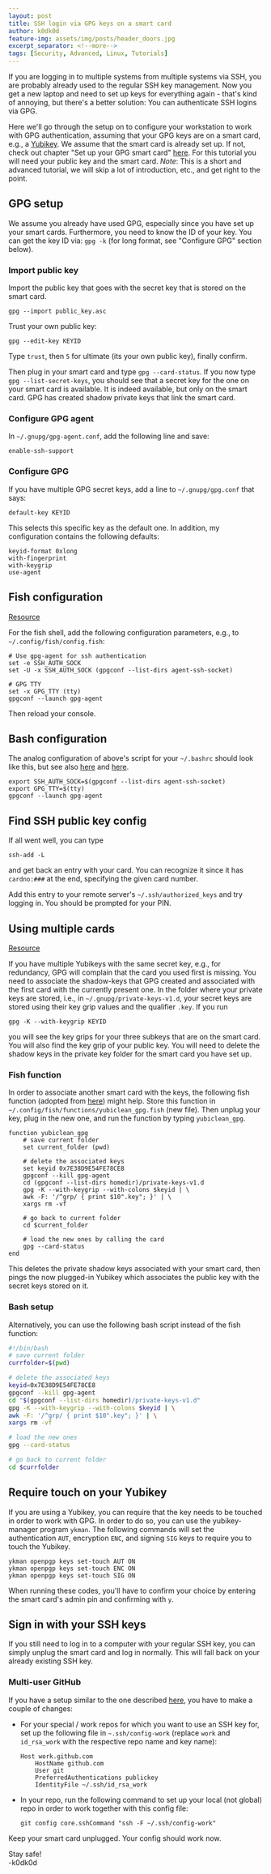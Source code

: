```yaml
---
layout: post
title: SSH login via GPG keys on a smart card
author: k0dk0d
feature-img: assets/img/posts/header_doors.jpg
excerpt_separator: <!--more-->
tags: [Security, Advanced, Linux, Tutorials]
---
```



If you are logging in to multiple systems from multiple systems via SSH, you are probably already used to the regular SSH key management. Now you get a new laptop and need to set up keys for everything again - that's kind of annoying, but there's a better solution: You can authenticate SSH logins via GPG. 

<!--more-->

Here we'll go through the setup on to configure your workstation to work with GPG authentication, assuming that your GPG keys are on a smart card, e.g., a [Yubikey](https://yubico.com). We assume that the smart card is already set up. If not, check out chapter "Set up your GPG smart card" [here](/2020/06/07/LUKS-setup.html#set-up-your-gpg-smart-card). For this tutorial you will need your public key and the smart card. *Note*: This is a short and advanced tutorial, we will skip a lot of introduction, etc., and get right to the point.

## GPG setup

We assume you already have used GPG, especially since you have set up your smart cards. Furthermore, you need to know the ID of your key. You can get the key ID via: `gpg -k` (for long format, see "Configure GPG" section below).

### Import public key

Import the public key that goes with the secret key that is stored on the smart card.

```
gpg --import public_key.asc
```

Trust your own public key:

```
gpg --edit-key KEYID
```

Type `trust`, then `5` for ultimate (its your own public key), finally confirm. 

Then plug in your smart card and type `gpg --card-status`. If you now type `gpg --list-secret-keys`, you should see that a secret key for the one on your smart card is available. It is indeed available, but only on the smart card. GPG has created shadow private keys that link the smart card.

### Configure GPG agent

In `~/.gnupg/gpg-agent.conf`, add the following line and save: 

```
enable-ssh-support
```

### Configure GPG

If you have multiple GPG secret keys, add a line to `~/.gnupg/gpg.conf` that says:

```
default-key KEYID
```

This selects this specific key as the default one. In addition, my configuration contains the following defaults:

```
keyid-format 0xlong
with-fingerprint
with-keygrip
use-agent
```


## Fish configuration

[Resource](https://www.foxk.it/blog/gpg-ssh-agent-fish/)

For the fish shell, add the following configuration parameters,  e.g., to `~/.config/fish/config.fish`:

```shell
# Use gpg-agent for ssh authentication
set -e SSH_AUTH_SOCK
set -U -x SSH_AUTH_SOCK (gpgconf --list-dirs agent-ssh-socket)

# GPG TTY
set -x GPG_TTY (tty)
gpgconf --launch gpg-agent
```

Then reload your console.

## Bash configuration

The analog configuration of above's script for your `~/.bashrc` should look like this, but see also [here](https://opensource.com/article/19/4/gpg-subkeys-ssh) and [here](https://linux.die.net/man/1/gpg-agent).

```shell
export SSH_AUTH_SOCK=$(gpgconf --list-dirs agent-ssh-socket)
export GPG_TTY=$(tty)
gpgconf --launch gpg-agent
```

## Find SSH public key config

If all went well, you can type 

```
ssh-add -L
```

and get back an entry with your card.  You can recognize it since it has `cardno:###` at the end, specifying the given card number. 

Add this entry to your remote server's `~/.ssh/authorized_keys` and try logging in. You should be prompted for your PIN.

## Using multiple cards

[Resource](https://github.com/drduh/YubiKey-Guide/issues/19#issuecomment-419622290)

If you have multiple Yubikeys with the same secret key, e.g., for redundancy, GPG will complain that the card you used first is missing.  You need to associate the shadow-keys that GPG created and associated with the first card with the currently present one. In the folder where your private keys are stored, i.e., in `~/.gnupg/private-keys-v1.d`, your secret keys are stored using their key grip values and the qualifier `.key`. If you run

```
gpg -K --with-keygrip KEYID
```

you will see the key grips for your three subkeys that are on the smart card. You will also find the key grip of your public key. You will need to delete the shadow keys in the private key folder for the smart card you have set up.

### Fish function

In order to associate another smart card with the keys, the following fish function (adopted from [here](https://github.com/drduh/YubiKey-Guide/issues/19#issuecomment-434844635)) might help.  Store this function in `~/.config/fish/functions/yubiclean_gpg.fish` (new file). Then unplug your key, plug in the new one, and run the function by typing `yubiclean_gpg`.

```shell
function yubiclean_gpg
    # save current folder
    set current_folder (pwd)
        
    # delete the associated keys
    set keyid 0x7E38D9E54FE78CE8
    gpgconf --kill gpg-agent
    cd (gpgconf --list-dirs homedir)/private-keys-v1.d
    gpg -K --with-keygrip --with-colons $keyid | \
    awk -F: '/^grp/ { print $10".key"; }' | \
    xargs rm -vf
        
    # go back to current folder
    cd $current_folder
        
    # load the new ones by calling the card
    gpg --card-status
end

```

This deletes the private shadow keys associated with your smart card, then pings the now plugged-in Yubikey which associates the public key with the secret keys stored on it.

### Bash setup

Alternatively, you can use the following bash script instead of the fish function:

```bash
#!/bin/bash
# save current folder
currfolder=$(pwd)

# delete the associated keys
keyid=0x7E38D9E54FE78CE8
gpgconf --kill gpg-agent
cd "$(gpgconf --list-dirs homedir)/private-keys-v1.d"
gpg -K --with-keygrip --with-colons $keyid | \
awk -F: '/^grp/ { print $10".key"; }' | \
xargs rm -vf

# load the new ones
gpg --card-status

# go back to current folder
cd $currfolder
```

## Require touch on your Yubikey

If you are using a Yubikey, you can require that the key needs to be touched in order to work with GPG. In order to do so, you can use the yubikey-manager program `ykman`. The following commands will set the authentication `AUT`, encryption `ENC`, and signing `SIG` keys to require you to touch the Yubikey.

```
ykman openpgp keys set-touch AUT ON
ykman openpgp keys set-touch ENC ON
ykman openpgp keys set-touch SIG ON
```

When running these codes, you'll have to confirm your choice by entering the smart card's admin pin and confirming with `y`.

## Sign in with your SSH keys

If you still need to log in to a computer with your regular SSH key, you can simply unplug the smart card and log in normally. This will fall back on your already existing SSH key.

### Multi-user GitHub

If you have a setup similar to the one described [here](/2020/02/03/Github-Commits-API.html), you have to make a couple of changes:

- For your special / work repos for which you want to use an SSH key for, set up the following file in `~.ssh/config-work` (replace `work` and `id_rsa_work` with the respective repo name and key name):
  ```
  Host work.github.com
      HostName github.com
      User git
      PreferredAuthentications publickey
      IdentityFile ~/.ssh/id_rsa_work
  ```
- In your repo, run the following command to set up your local (not global) repo in order to work together with this config file: 
  ```
  git config core.sshCommand "ssh -F ~/.ssh/config-work"
  ```
 
Keep your smart card unplugged. Your config should work now.

Stay safe!  
-k0dk0d